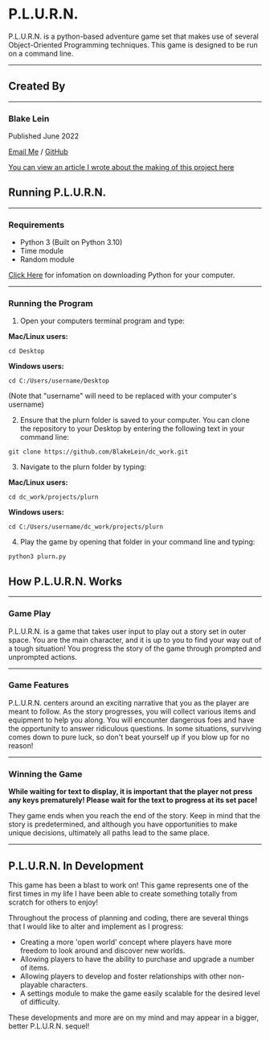 # **P.L.U.R.N.**

P.L.U.R.N. is a python-based adventure game set that makes use of several Object-Oriented Programming techniques. This game is designed to be run on a command line.

---

## **Created By**

---

### Blake Lein

Published June 2022

[Email Me](blake.lein@gmail.com) / [GitHub](https://github.com/BlakeLein?tab=repositories)

[You can view an article I wrote about the making of this project here](https://medium.com/@blake.lein/p-l-u-r-n-ing-to-fly-3ab879e299a1)

## Running P.L.U.R.N.

---

### **Requirements**

- Python 3 (Built on Python 3.10)
- Time module
- Random module

[Click Here](https://realpython.com/installing-python/#how-to-install-from-homebrew) for infomation on downloading Python for your computer.

---

### **Running the Program**

1. Open your computers terminal program and type:

**Mac/Linux users:**

`cd Desktop`

**Windows users:**

`cd C:/Users/username/Desktop`

(Note that "username" will need to be replaced with your computer's username)

2. Ensure that the plurn folder is saved to your computer. You can clone the repository to your Desktop by entering the following text in your command line:

`git clone https://github.com/BlakeLein/dc_work.git`

3. Navigate to the plurn folder by typing:

**Mac/Linux users:**

`cd dc_work/projects/plurn`

**Windows users:**

`cd C:/Users/username/dc_work/projects/plurn`

4. Play the game by opening that folder in your command line and typing:

`python3 plurn.py`

## How P.L.U.R.N. Works

---

### Game Play

P.L.U.R.N. is a game that takes user input to play out a story set in outer space. You are the main character, and it is up to you to find your way out of a tough situation! You progress the story of the game through prompted and unprompted actions.

---

### Game Features

P.L.U.R.N. centers around an exciting narrative that you as the player are meant to follow. As the story progresses, you will collect various items and equipment to help you along. You will encounter dangerous foes and have the opportunity to answer ridiculous questions. In some situations, surviving comes down to pure luck, so don't beat yourself up if you blow up for no reason!

---

### Winning the Game

**While waiting for text to display, it is important that the player not press any keys prematurely! Please wait for the text to progress at its set pace!**

They game ends when you reach the end of the story. Keep in mind that the story is predetermined, and although you have opportunities to make unique decisions, ultimately all paths lead to the same place.

---

## P.L.U.R.N. In Development

This game has been a blast to work on! This game represents one of the first times in my life I have been able to create something totally from scratch for others to enjoy!

Throughout the process of planning and coding, there are several things that I would like to alter and implement as I progress:

- Creating a more 'open world' concept where players have more freedom to look around and discover new worlds.
- Allowing players to have the ability to purchase and upgrade a number of items.
- Allowing players to develop and foster relationships with other non-playable characters.
- A settings module to make the game easily scalable for the desired level of difficulty.

These developments and more are on my mind and may appear in a bigger, better P.L.U.R.N. sequel!
